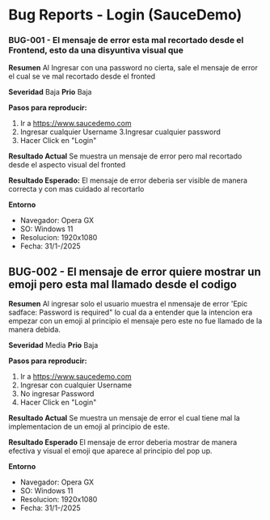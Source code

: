 # Bug Reports - Login (SauceDemo)

### BUG-001 - El mensaje de error esta mal recortado desde el Frontend, esto da una disyuntiva visual que

**Resumen**
Al Ingresar con una password no cierta, sale el mensaje de error el cual se ve mal recortado desde el fronted

**Severidad** Baja
**Prio** Baja

**Pasos para reproducir:**
1. Ir a https://www.saucedemo.com
2. Ingresar cualquier Username
3.Ingresar cualquier password
4. Hacer Click en "Login"

**Resultado Actual**
Se muestra un mensaje de error pero mal recortado desde el aspecto visual del fronted

**Resultado Esperado:**
El mensaje de error deberia ser visible de manera correcta y con mas cuidado al recortarlo

**Entorno**
- Navegador: Opera GX
- SO: Windows 11
- Resolucion: 1920x1080
- Fecha: 31/1-/2025

## BUG-002 - El mensaje de error quiere mostrar un emoji pero esta mal llamado desde el codigo

**Resumen**
Al ingresar solo el usuario muestra el nmensaje de error 'Epic sadface: Password is required" lo cual da a entender que la intencion era empezar con un emoji al principio el mensaje pero este no fue llamado de la manera debida.

**Severidad** Media
**Prio** Baja

**Pasos para reproducir:**
1. Ir a https://www.saucedemo.com
2. Ingresar con cualquier Username
3. No ingresar Password
4. Hacer Click en "Login"

**Resultado Actual**
Se muestra un mensaje de error el cual tiene mal la implementacion de un emoji al principio de este.

**Resultado Esperado**
El mensaje de error deberia mostrar de manera efectiva y visual el emoji que aparece al principio del pop up.

**Entorno**
- Navegador: Opera GX
- SO: Windows 11
- Resolucion: 1920x1080
- Fecha: 31/1-/2025
